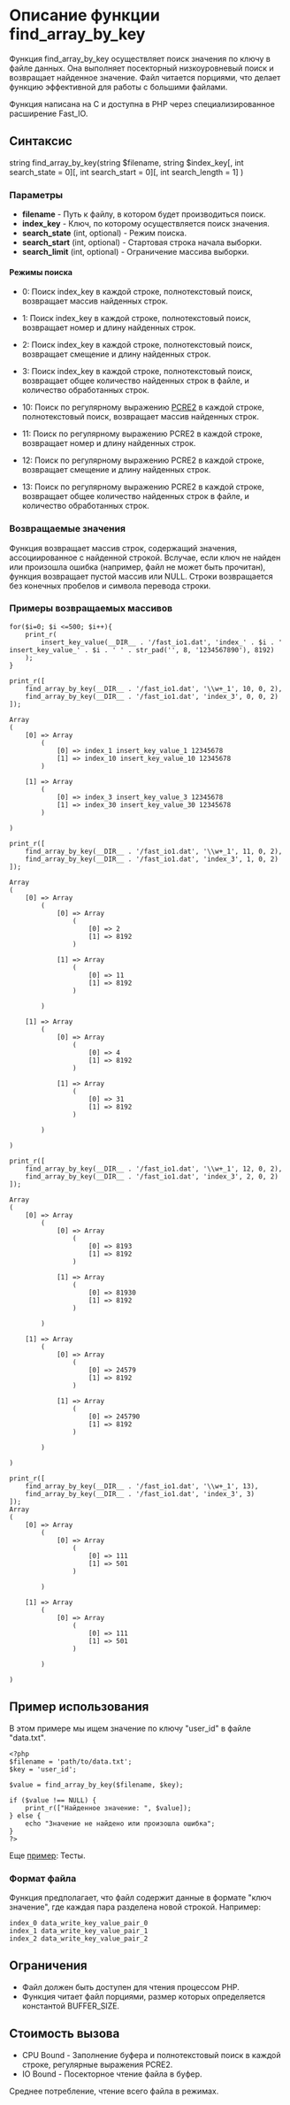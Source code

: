 # Описание функции find_array_by_key

Функция find_array_by_key осуществляет поиск значения по ключу в файле данных. 
Она выполняет посекторный низкоуровневый поиск и возвращает найденное значение. 
Файл читается порциями, что делает функцию эффективной для работы с большими файлами. 

Функция написана на C и доступна в PHP через специализированное расширение Fast_IO.

## Синтаксис

string find_array_by_key(string $filename, string $index_key[, int search_state = 0][, int search_start = 0][, int search_length = 1] )


### Параметры

- **filename** - Путь к файлу, в котором будет производиться поиск.
- **index_key** - Ключ, по которому осуществляется поиск значения.
- **search_state** (int, optional) - Режим поиска.
- **search_start** (int, optional) - Стартовая строка начала выборки.
- **search_limit** (int, optional) - Ограничение массива выборки.


#### Режимы поиска


- 0: Поиск index_key в каждой строке, полнотекстовый поиск, возвращает массив найденных строк.
- 1: Поиск index_key в каждой строке, полнотекстовый поиск, возвращает номер и длину найденных строк.
- 2: Поиск index_key в каждой строке, полнотекстовый поиск, возвращает смещение и длину найденных строк.
- 3: Поиск index_key в каждой строке, полнотекстовый поиск, возвращает общее количество найденных строк в файле, и количество обработанных строк.

- 10: Поиск по регулярному выражению [PCRE2](https://pcre2project.github.io/pcre2/doc/html/index.html) в каждой строке, полнотекстовый поиск, возвращает массив найденных строк.
- 11: Поиск по регулярному выражению PCRE2 в каждой строке, возвращает номер и длину найденных строк.
- 12: Поиск по регулярному выражению PCRE2 в каждой строке, возвращает смещение и длину найденных строк.
- 13: Поиск по регулярному выражению PCRE2 в каждой строке, возвращает общее количество найденных строк в файле, и количество обработанных строк.


### Возвращаемые значения

Функция возвращает массив строк, содержащий значения, ассоциированное с найденной строкой.
Вслучае, если ключ не найден или произошла ошибка (например, файл не может быть прочитан), функция возвращает пустой массив или NULL.
Строки возвращается без конечных пробелов и символа перевода строки.

### Примеры возвращаемых массивов

```
for($i=0; $i <=500; $i++){
	print_r(
		insert_key_value(__DIR__ . '/fast_io1.dat', 'index_' . $i . ' insert_key_value_' . $i . ' ' . str_pad('', 8, '1234567890'), 8192)
	);
}
```

```
print_r([
	find_array_by_key(__DIR__ . '/fast_io1.dat', '\\w+_1', 10, 0, 2),
	find_array_by_key(__DIR__ . '/fast_io1.dat', 'index_3', 0, 0, 2)
]);

Array
(
    [0] => Array
        (
            [0] => index_1 insert_key_value_1 12345678
            [1] => index_10 insert_key_value_10 12345678
        )

    [1] => Array
        (
            [0] => index_3 insert_key_value_3 12345678
            [1] => index_30 insert_key_value_30 12345678
        )

)
```

```
print_r([
	find_array_by_key(__DIR__ . '/fast_io1.dat', '\\w+_1', 11, 0, 2),
	find_array_by_key(__DIR__ . '/fast_io1.dat', 'index_3', 1, 0, 2)
]);

Array
(
    [0] => Array
        (
            [0] => Array
                (
                    [0] => 2
                    [1] => 8192
                )

            [1] => Array
                (
                    [0] => 11
                    [1] => 8192
                )

        )

    [1] => Array
        (
            [0] => Array
                (
                    [0] => 4
                    [1] => 8192
                )

            [1] => Array
                (
                    [0] => 31
                    [1] => 8192
                )

        )

)

```

```
print_r([
	find_array_by_key(__DIR__ . '/fast_io1.dat', '\\w+_1', 12, 0, 2),
	find_array_by_key(__DIR__ . '/fast_io1.dat', 'index_3', 2, 0, 2)
]);

Array
(
    [0] => Array
        (
            [0] => Array
                (
                    [0] => 8193
                    [1] => 8192
                )

            [1] => Array
                (
                    [0] => 81930
                    [1] => 8192
                )

        )

    [1] => Array
        (
            [0] => Array
                (
                    [0] => 24579
                    [1] => 8192
                )

            [1] => Array
                (
                    [0] => 245790
                    [1] => 8192
                )

        )

)
```

```
print_r([
	find_array_by_key(__DIR__ . '/fast_io1.dat', '\\w+_1', 13),
	find_array_by_key(__DIR__ . '/fast_io1.dat', 'index_3', 3)
]);
Array
(
    [0] => Array
        (
            [0] => Array
                (
                    [0] => 111
                    [1] => 501
                )

        )

    [1] => Array
        (
            [0] => Array
                (
                    [0] => 111
                    [1] => 501
                )

        )

)

```



## Пример использования

В этом примере мы ищем значение по ключу "user_id" в файле "data.txt".
```
<?php
$filename = 'path/to/data.txt';
$key = 'user_id';

$value = find_array_by_key($filename, $key);

if ($value !== NULL) {
    print_r(["Найденное значение: ", $value]);
} else {
    echo "Значение не найдено или произошла ошибка";
}
?>
```

Еще [пример](/test/readme.md): Тесты.

### Формат файла

Функция предполагает, что файл содержит данные в формате "ключ значение", где каждая пара разделена новой строкой. Например:

```
index_0 data_write_key_value_pair_0
index_1 data_write_key_value_pair_1
index_2 data_write_key_value_pair_2
```


## Ограничения

- Файл должен быть доступен для чтения процессом PHP.
- Функция читает файл порциями, размер которых определяется константой BUFFER_SIZE.

## Стоимость вызова

- CPU Bound - Заполнение буфера и полнотекстовый поиск в каждой строке, регулярные выражения PCRE2.
- IO Bound - Посекторное чтение файла в буфер.

Среднее потребление, чтение всего файла в режимах.
